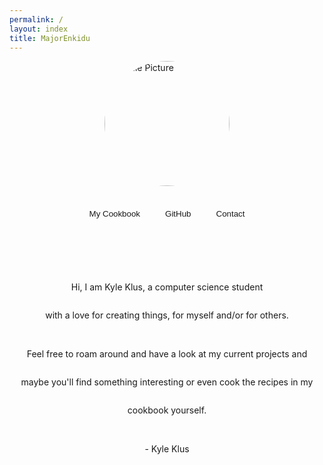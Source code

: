 ```yaml
---
permalink: /
layout: index
title: MajorEnkidu
---
```

<div class="content" style="display:flex; flex-direction:column; align-items:center;">
    <div class="image-cropper" style="width: 200px; height: 200px;">
        <a href="https://github.com/MajorEnkidu" style="margin: 0">
            <img src="https://github.com/MajorEnkidu.png" alt="Profile Picture" class="rounded"/>
        </a>
    </div>
    <br>
    <div style="display: flex;flex-direction: row;flex-wrap: wrap;align-content: center;justify-content: center;align-items: center;margin-bottom: 1rem;">
        <button class="portfolio-button" onclick="location.href = '/Kyles-Cookbook.html'">My Cookbook</button>
        <button class="portfolio-button" onclick="location.href = 'https://github.com/MajorEnkidu?tab=repositories'">GitHub</button>
        <button class="portfolio-button" onclick="location.href = 'mailto:kyle.klus.work@pm.me'">Contact</button>
    </div>
    <div>
        <script type='text/javascript' src='https://storage.ko-fi.com/cdn/widget/Widget_2.js'></script>
        <script type='text/javascript'>
            kofiwidget2.init('Support Me on Ko-fi', '#bd3131', 'W7W1D5JTZ');
            kofiwidget2.draw();
        </script>
    </div>
    <br>
    <br><br>
    <p style="text-align:center">Hi, I am Kyle Klus, a computer science student </p>
    <p style="text-align:center">with a love for creating things, for myself and/or for others.</p>
    <br>
    <p style="text-align:center">Feel free to roam around and have a look at my current projects and</p>
    <p style="text-align:center">maybe you'll find something interesting or even cook the recipes in my</p>
    <p style="text-align:center">cookbook yourself.</p>
    <br>
    <p style="text-align:center">- Kyle Klus</p>
    <br><br>
    <style>
        .image-cropper {
            display: inline;
            height: 100%;
            width: 100%;
            position: relative;
            overflow: hidden;
            border-radius: 50%;
            box-shadow: var(--shadow);
            border: 1px solid var(--main-accent-dark);
            transition: transform 200ms ease-out;
        }
        .image-cropper:hover {
            transform: scale(1.02);
            transition: transform 200ms ease-in;
        }
        img.rounded{
            display: inline;
            height: 100%;
            width: 100%;
        }
        .portfolio-button{
            width: max-content;
            color: var(--text-normal);
            background-color: var(--bg-darker);
            border: none;
            border-radius: var(--radius-big);
            padding: 12px;
            margin: 0.5rem;
            align-self: center;
            box-shadow: var(--button-shadow);
            transition: all 200ms ease-out;
        }
        .btn-container{
            border-radius: 8px;
            box-shadow: var(--button-shadow);
            transition: all 200ms ease-out;
        }
        .portfolio-button:hover,
        .btn-container:hover {
            background-color: var(--bg-dark);
            transform: translateY(-1px);
            transition: all 200ms ease-in;
            cursor: pointer;
        }
    </style>
</div>
